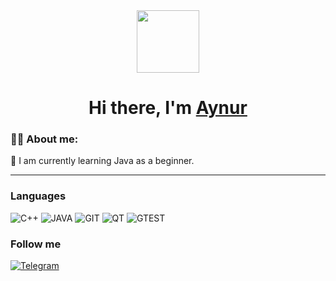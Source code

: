 
<div id="header" align="center">
    <img src="https://media.giphy.com/media/gjrYDwbjnK8x36xZIO/giphy.gif" width="100"/>
    <h1 align="center">Hi there, I'm <a href="https://daniilshat.ru/" target="_blank">Aynur</a>
</div>

### :man_technologist: About me:
        
:seedling: I am currently learning Java as a beginner.

---

### Languages
![C++](https://img.shields.io/badge/-C/C++-blueviolet?style=for-the-badge&logo=C%2b%2b)
![JAVA](https://img.shields.io/badge/Java-blueviolet?style=for-the-badge&logo=java&logoColor=white)
![GIT](https://img.shields.io/badge/-GIT-blueviolet?style=for-the-badge&logo=GIT)
![QT](https://img.shields.io/badge/Qt-blueviolet?style=for-the-badge&logo=QT)
![GTEST](https://img.shields.io/badge/GTEST-blueviolet?style=for-the-badge&logo=testing-library&logoColor=red)


### Follow me
[![Telegram](https://img.shields.io/badge/-Jerlenem-blueviolet?style=flat&logo=Telegram)](https://t.me/Jerlenem)

